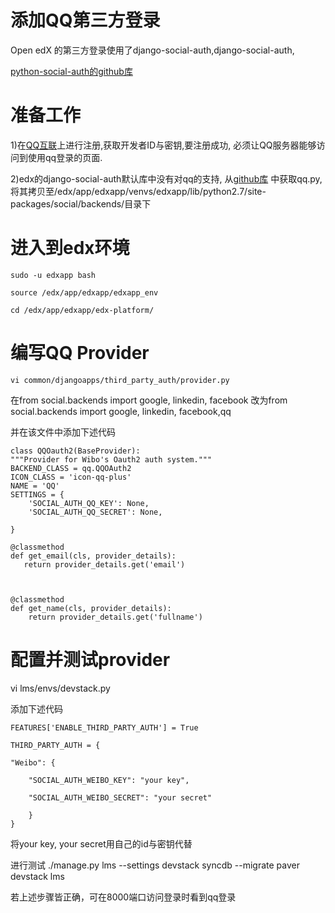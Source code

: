 添加QQ第三方登录
======
Open edX 的第三方登录使用了django-social-auth,django-social-auth,

[python-social-auth的github库](https://github.com/omab/python-social-auth/)

准备工作
======
1)在[QQ互联](http://connect.qq.com)上进行注册,获取开发者ID与密钥,要注册成功,
必须让QQ服务器能够访问到使用qq登录的页面.

2)edx的django-social-auth默认库中没有对qq的支持,
从[github库](https://github.com/omab/python-social-auth/tree/master/social/backends)
中获取qq.py,将其拷贝至/edx/app/edxapp/venvs/edxapp/lib/python2.7/site-packages/social/backends/目录下

进入到edx环境
======
    sudo -u edxapp bash

    source /edx/app/edxapp/edxapp_env

    cd /edx/app/edxapp/edx-platform/

编写QQ Provider
======
    vi common/djangoapps/third_party_auth/provider.py

在from social.backends import google, linkedin, facebook
改为from social.backends import google, linkedin, facebook,qq

并在该文件中添加下述代码

    class QQOauth2(BaseProvider):
    """Provider for Wibo's Oauth2 auth system."""
    BACKEND_CLASS = qq.QQOAuth2
    ICON_CLASS = 'icon-qq-plus'
    NAME = 'QQ'
    SETTINGS = {
        'SOCIAL_AUTH_QQ_KEY': None,
        'SOCIAL_AUTH_QQ_SECRET': None,

    }

    @classmethod
    def get_email(cls, provider_details):
       return provider_details.get('email')



    @classmethod
    def get_name(cls, provider_details):
        return provider_details.get('fullname')
        

配置并测试provider
======
vi lms/envs/devstack.py

添加下述代码

    FEATURES['ENABLE_THIRD_PARTY_AUTH'] = True

    THIRD_PARTY_AUTH = {

    "Weibo": {

        "SOCIAL_AUTH_WEIBO_KEY": "your key",

        "SOCIAL_AUTH_WEIBO_SECRET": "your secret"

        }
    }
    
将your key, your secret用自己的id与密钥代替

进行测试
    ./manage.py lms --settings devstack syncdb --migrate
    paver devstack lms

若上述步骤皆正确，可在8000端口访问登录时看到qq登录
    



